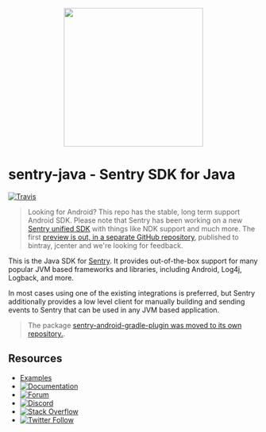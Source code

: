 <p align="center">
    <a href="https://sentry.io" target="_blank" align="center">
        <img src="https://sentry-brand.storage.googleapis.com/sentry-logo-black.png" width="280">
    </a>
<br/>
    <h1>sentry-java - Sentry SDK for Java</h1>
</p>

[![Travis](https://travis-ci.org/getsentry/sentry-java.svg?branch=master)](https://travis-ci.org/getsentry/sentry-java)

> Looking for Android? This repo has the stable, long term support Android SDK. Please note that Sentry has been working on a new [Sentry unified SDK](https://blog.sentry.io/2018/09/19/new-sdks-unified-python-javascript-dotnet-rust) with things like NDK support and much more. The first [preview is out, in a separate GitHub repository](https://github.com/getsentry/sentry-android/releases), published to bintray, jcenter and we're looking for feedback.

This is the Java SDK for [Sentry](https://sentry.io/). It provides out-of-the-box support for
many popular JVM based frameworks and libraries, including Android, Log4j, Logback, and more.

In most cases using one of the existing integrations is preferred, but Sentry additionally provides
a low level client for manually building and sending events to Sentry that can be used in any JVM
based application.

> The package [sentry-android-gradle-plugin was moved to its own repository.](https://github.com/getsentry/sentry-android-gradle-plugin).


## Resources

* [Examples](https://github.com/getsentry/examples)
* [![Documentation](https://img.shields.io/badge/documentation-sentry.io-green.svg)](https://docs.sentry.io/clients/java/)
* [![Forum](https://img.shields.io/badge/forum-sentry-green.svg)](https://forum.sentry.io/c/sdks)
* [![Discord](https://img.shields.io/discord/621778831602221064)](https://discord.gg/Ww9hbqr)
* [![Stack Overflow](https://img.shields.io/badge/stack%20overflow-sentry-green.svg)](http://stackoverflow.com/questions/tagged/sentry)
* [![Twitter Follow](https://img.shields.io/twitter/follow/getsentry?label=getsentry&style=social)](https://twitter.com/intent/follow?screen_name=getsentry)
